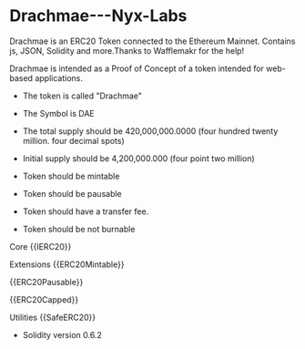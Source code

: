 # Drachmae---Nyx-Labs
Drachmae is an ERC20 Token connected to the Ethereum Mainnet. Contains js, JSON, Solidity and more.Thanks to Wafflemakr for the help!


Drachmae is intended as a Proof of Concept of a token intended for web-based applications.

- The token is called "Drachmae"

- The Symbol is DAE

- The total supply should be 420,000,000.0000 (four hundred twenty million. four decimal spots)

- Initial supply should be 4,200,000.000 (four point two million)

- Token should be mintable

- Token should be pausable

- Token should have a transfer fee.

- Token should be not burnable




Core
{{IERC20}}

Extensions
{{ERC20Mintable}}

{{ERC20Pausable}}

{{ERC20Capped}}

Utilities
{{SafeERC20}}

- Solidity version 0.6.2
